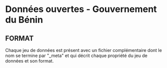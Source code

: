 # Données ouvertes - Gouvernement du Bénin

## FORMAT
Chaque jeu de données est présent avec un fichier complémentaire dont le nom se termine par "_meta" et qui décrit chaque propriété du jeu de données et son format.
